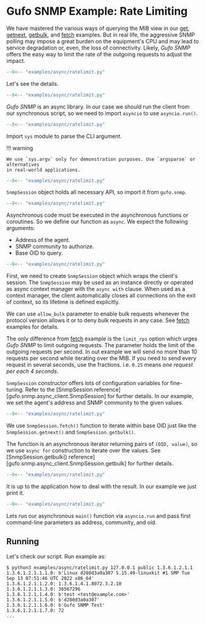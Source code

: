 # Gufo SNMP Example: Rate Limiting

We have mastered the various ways of querying the MIB view
in our [get](get.md), [getnext](getnext.md), [getbulk](getbulk.md),
and [fetch](fetch.md) examples. But in real life, the aggressive
SNMP polling may impose a great burden on the equipment's CPU and
may lead to service degradation or, even, the loss
of connectivity. Likely, *Gufo SNMP* offers the easy way to limit
the rate of the outgoing requests to adjust the impact. 

``` py title="ratelimit.py" linenums="1"
--8<-- "examples/async/ratelimit.py"
```

Let's see the details.

``` py title="ratelimit.py" linenums="1" hl_lines="1"
--8<-- "examples/async/ratelimit.py"
```
*Gufo SNMP* is an async library. In our case
we should run the client from our synchronous script,
so we need to import `asyncio` to use `asyncio.run()`.

``` py title="ratelimit.py" linenums="1" hl_lines="2"
--8<-- "examples/async/ratelimit.py"
```
Import `sys` module to parse the CLI argument.

!!! warning

    We use `sys.argv` only for demonstration purposes. Use `argsparse` or alternatives
    in real-world applications.

``` py title="ratelimit.py" linenums="1" hl_lines="4"
--8<-- "examples/async/ratelimit.py"
```

`SnmpSession` object holds all necessary API, so import it from `gufo.snmp`.

``` py title="ratelimit.py" linenums="1" hl_lines="7"
--8<-- "examples/async/ratelimit.py"
```

Asynchronous code must be executed in the asynchronous functions or coroutines.
So we define our function as `async`. We expect the following arguments:

* Address of the agent.
* SNMP community to authorize.
* Base OID to query.

``` py title="ratelimit.py" linenums="1" hl_lines="8 9 10"
--8<-- "examples/async/ratelimit.py"
```

First, we need to create `SnmpSession` object which wraps the client's session.
The `SnmpSession` may be used as an instance directly or operated as async context manager
with the `async with` clause. When used as a context manager,
the client automatically closes all connections on the exit of context,
so its lifetime is defined explicitly.

We can use `allow_bulk` parameter to enable bulk requests whenever the protocol
version allows it or to deny bulk requests in any case. See [fetch](fetch.md) examples
for details.

The only difference from [fetch](fetch.md) example is the `limit_rps` option which
urges *Gufo SNMP* to limit outgoing requests. The parameter holds the limit of the
outgoing requests per second. In out example we will send no more than 10 requests
per second while iterating over the MIB. If you need to send every request in several
seconds, use the fractions. i.e. `0.25` means *one request per each 4 seconds*.

`SnmpSession` constructor offers lots of configuration variables for fine-tuning. Refer to the 
[SnmpSession reference][gufo.snmp.async_client.SnmpSession]
for further details. In our example, we set the agent's address and SNMP community
to the given values.

``` py title="ratelimit.py" linenums="1" hl_lines="11"
--8<-- "examples/async/ratelimit.py"
```

We use `SnmpSession.fetch()` function to iterate within base OID just like the
`SnmpSession.getnext()` and `SnmpSession.getbulk()`.

The function is an asynchronous
iterator returning pairs of `(OID, value)`, so we use `async for` construction to iterate over the values.
See [SnmpSession.getbulk() reference][gufo.snmp.async_client.SnmpSession.getbulk]
for further details. 

``` py title="ratelimit.py" linenums="1" hl_lines="12"
--8<-- "examples/async/ratelimit.py"
```

It is up to the application how to deal with the result.
In our example we just print it.

``` py title="ratelimit.py" linenums="1" hl_lines="15"
--8<-- "examples/async/ratelimit.py"
```

Lets run our asynchronous `main()` function via `asyncio.run`
and pass first command-line parameters as address, community, and oid.

## Running

Let's check our script. Run example as:

```
$ python3 examples/async/ratelimit.py 127.0.0.1 public 1.3.6.1.2.1.1
1.3.6.1.2.1.1.1.0: b'Linux d280d3a0a307 5.15.49-linuxkit #1 SMP Tue Sep 13 07:51:46 UTC 2022 x86_64'
1.3.6.1.2.1.1.2.0: 1.3.6.1.4.1.8072.3.2.10
1.3.6.1.2.1.1.3.0: 36567296
1.3.6.1.2.1.1.4.0: b'test <test@example.com>'
1.3.6.1.2.1.1.5.0: b'd280d3a0a307'
1.3.6.1.2.1.1.6.0: b'Gufo SNMP Test'
1.3.6.1.2.1.1.7.0: 72
...
```
